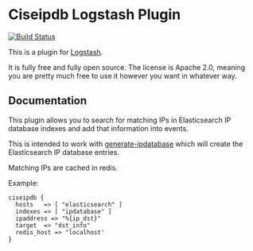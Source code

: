 # Ciseipdb Logstash Plugin

[![Build Status](https://travis-ci.org/sohonetlabs/logstash-filter-ciseipdb.svg?branch=master)](https://travis-ci.org/sohonetlabs/logstash-filter-ciseipdb)

This is a plugin for [Logstash](https://github.com/elastic/logstash).

It is fully free and fully open source. The license is Apache 2.0, meaning you are pretty much free to use it however you want in whatever way.

## Documentation

This plugin allows you to search for matching IPs in Elasticsearch IP database indexes and add that information into events.

This is intended to work with [generate-ipdatabase](https://github.com/sohonetlabs/generate-ipdatabase) which will create the Elasticsearch IP database entries.

Matching IPs are cached in redis.

Example:

    ciseipdb {
      hosts   => [ "elasticsearch" ]
      indexes => [ "ipdatabase" ]
      ipaddress => "%{ip_dst}"
      target  => "dst_info"
      redis_host => "localhost'
    }
